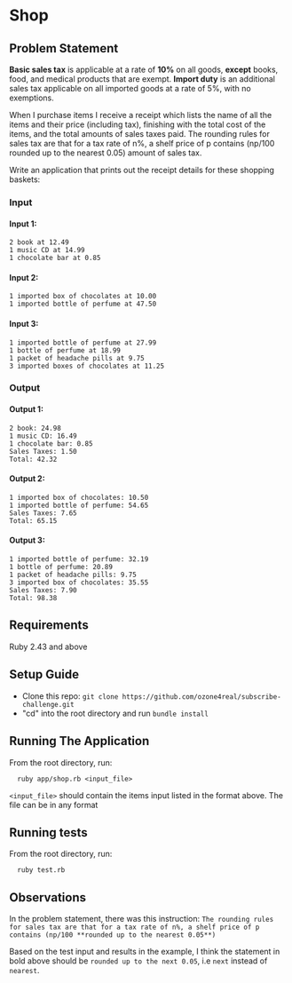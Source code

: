 # Shop

## Problem Statement 
**Basic sales tax** is applicable at a rate of **10%** on all goods, **except** books, food, and medical products that are exempt. **Import duty** is an additional sales tax applicable on all imported goods at a rate of 5%, with no exemptions.

When I purchase items I receive a receipt which lists the name of all the items and their price (including tax), finishing with the total cost of the items, and the total amounts of sales taxes paid. The rounding rules for sales tax are that for a tax rate of n%, a shelf price of p contains (np/100 rounded up to the nearest 0.05) amount of sales tax.


Write an application that prints out the receipt details for these shopping baskets:

### Input

#### Input 1:
```
2 book at 12.49
1 music CD at 14.99
1 chocolate bar at 0.85
```

#### Input 2:
```
1 imported box of chocolates at 10.00
1 imported bottle of perfume at 47.50
```

#### Input 3:
```
1 imported bottle of perfume at 27.99
1 bottle of perfume at 18.99
1 packet of headache pills at 9.75
3 imported boxes of chocolates at 11.25
```

### Output

#### Output 1:
```
2 book: 24.98
1 music CD: 16.49
1 chocolate bar: 0.85
Sales Taxes: 1.50
Total: 42.32
```

#### Output 2:
```
1 imported box of chocolates: 10.50
1 imported bottle of perfume: 54.65
Sales Taxes: 7.65
Total: 65.15
```

#### Output 3:
```
1 imported bottle of perfume: 32.19
1 bottle of perfume: 20.89
1 packet of headache pills: 9.75
3 imported box of chocolates: 35.55
Sales Taxes: 7.90
Total: 98.38
```


## Requirements
 Ruby 2.43 and above

## Setup Guide
- Clone this repo: `git clone https://github.com/ozone4real/subscribe-challenge.git`
- "cd" into the root directory and run `bundle install`

## Running The Application
  From the root directory, run:
  ```
    ruby app/shop.rb <input_file>
  ```
  `<input_file>` should contain the items input listed in the format above. The file can be in any format
  
## Running tests
From the root directory, run:
```
  ruby test.rb
```

## Observations
In the problem statement, there was this instruction:
`The rounding rules for sales tax are that for a tax rate of n%, a shelf price of p contains (np/100 **rounded up to the nearest 0.05**)`

Based on the test input and results in the example, I think the statement in bold above should be `rounded up to the next 0.05`, i.e `next` instead of `nearest`.
